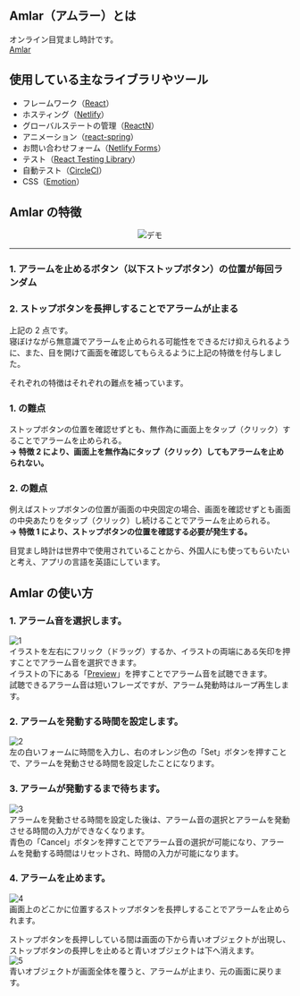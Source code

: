 ## Amlar（アムラー）とは

オンライン目覚まし時計です。  
[Amlar](https://amlar.onl/)

## 使用している主なライブラリやツール

- フレームワーク（[React](https://ja.reactjs.org/docs/getting-started.html)）
- ホスティング（[Netlify](https://www.netlify.com/)）
- グローバルステートの管理（[ReactN](https://github.com/CharlesStover/reactn)）
- アニメーション（[react-spring](https://www.react-spring.io/)）
- お問い合わせフォーム（[Netlify Forms](https://www.netlify.com/products/forms/)）
- テスト（[React Testing Library](https://testing-library.com/docs/react-testing-library/intro)）
- 自動テスト（[CircleCI](https://circleci.com/)）
- CSS（[Emotion](https://emotion.sh/docs/introduction)）

## Amlar の特徴

<div align="center">
<img src="https://user-images.githubusercontent.com/48976713/76692551-765d2000-669b-11ea-97eb-f54ffe1e003d.gif" alt="デモ" title="デモ">
</div>

---

### 1. アラームを止めるボタン（以下ストップボタン）の位置が毎回ランダム

### 2. ストップボタンを長押しすることでアラームが止まる

上記の 2 点です。  
寝ぼけながら無意識でアラームを止められる可能性をできるだけ抑えられるように、また、目を開けて画面を確認してもらえるように上記の特徴を付与しました。

それぞれの特徴はそれぞれの難点を補っています。

### 1. の難点

ストップボタンの位置を確認せずとも、無作為に画面上をタップ（クリック）することでアラームを止められる。  
 **→ 特徴 2 により、画面上を無作為にタップ（クリック）してもアラームを止められない。**

### 2. の難点

例えばストップボタンの位置が画面の中央固定の場合、画面を確認せずとも画面の中央あたりをタップ（クリック）し続けることでアラームを止められる。  
 **→ 特徴 1 により、ストップボタンの位置を確認する必要が発生する。**

目覚まし時計は世界中で使用されていることから、外国人にも使ってもらいたいと考え、アプリの言語を英語にしています。

## Amlar の使い方

### 1. アラーム音を選択します。

![1](https://user-images.githubusercontent.com/48976713/73621733-7e787780-467a-11ea-9659-987c24831255.jpg)  
イラストを左右にフリック（ドラッグ）するか、イラストの両端にある矢印を押すことでアラーム音を選択できます。  
イラストの下にある「<u>Preview</u>」を押すことでアラーム音を試聴できます。  
試聴できるアラーム音は短いフレーズですが、アラーム発動時はループ再生します。

### 2. アラームを発動する時間を設定します。

![2](https://user-images.githubusercontent.com/48976713/73621734-7f110e00-467a-11ea-9164-400c79f65e44.jpg)  
左の白いフォームに時間を入力し、右のオレンジ色の「Set」ボタンを押すことで、アラームを発動させる時間を設定したことになります。

### 3. アラームが発動するまで待ちます。

![3](https://user-images.githubusercontent.com/48976713/73621735-7fa9a480-467a-11ea-8048-535936e2231f.jpg)  
アラームを発動させる時間を設定した後は、アラーム音の選択とアラームを発動させる時間の入力ができなくなります。  
青色の「Cancel」ボタンを押すことでアラーム音の選択が可能になり、アラームを発動する時間はリセットされ、時間の入力が可能になります。

### 4. アラームを止めます。

![4](https://user-images.githubusercontent.com/48976713/73622726-9998b680-467d-11ea-82bf-4b216a35cdd0.jpg)  
画面上のどこかに位置するストップボタンを長押しすることでアラームを止められます。

ストップボタンを長押ししている間は画面の下から青いオブジェクトが出現し、ストップボタンの長押しを止めると青いオブジェクトは下へ消えます。  
![5](https://user-images.githubusercontent.com/48976713/73622727-9998b680-467d-11ea-97f4-979adaa8cbf0.jpg)  
青いオブジェクトが画面全体を覆うと、アラームが止まり、元の画面に戻ります。
